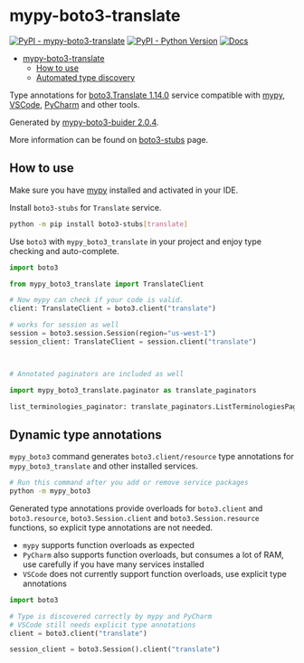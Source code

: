 # mypy-boto3-translate

[![PyPI - mypy-boto3-translate](https://img.shields.io/pypi/v/mypy-boto3-translate.svg?color=blue)](https://pypi.org/project/mypy-boto3-translate)
[![PyPI - Python Version](https://img.shields.io/pypi/pyversions/mypy-boto3-translate.svg?color=blue)](https://pypi.org/project/mypy-boto3-translate)
[![Docs](https://img.shields.io/readthedocs/mypy-boto3-builder.svg?color=blue)](https://mypy-boto3-builder.readthedocs.io/)

- [mypy-boto3-translate](#mypy-boto3-translate)
  - [How to use](#how-to-use)
  - [Automated type discovery](#automated-type-discovery)

Type annotations for
[boto3.Translate 1.14.0](https://boto3.amazonaws.com/v1/documentation/api/1.14.0/reference/services/translate.html#Translate) service
compatible with [mypy](https://github.com/python/mypy), [VSCode](https://code.visualstudio.com/),
[PyCharm](https://www.jetbrains.com/pycharm/) and other tools.

Generated by [mypy-boto3-buider 2.0.4](https://github.com/vemel/mypy_boto3_builder).

More information can be found on [boto3-stubs](https://pypi.org/project/boto3-stubs/) page.

## How to use

Make sure you have [mypy](https://github.com/python/mypy) installed and activated in your IDE.

Install `boto3-stubs` for `Translate` service.

```bash
python -m pip install boto3-stubs[translate]
```

Use `boto3` with `mypy_boto3_translate` in your project and enjoy type checking and auto-complete.

```python
import boto3

from mypy_boto3_translate import TranslateClient

# Now mypy can check if your code is valid.
client: TranslateClient = boto3.client("translate")

# works for session as well
session = boto3.session.Session(region="us-west-1")
session_client: TranslateClient = session.client("translate")



# Annotated paginators are included as well

import mypy_boto3_translate.paginator as translate_paginators

list_terminologies_paginator: translate_paginators.ListTerminologiesPaginator = client.get_paginator("list_terminologies")
```

## Dynamic type annotations

`mypy_boto3` command generates `boto3.client/resource` type annotations for
`mypy_boto3_translate` and other installed services.

```bash
# Run this command after you add or remove service packages
python -m mypy_boto3
```

Generated type annotations provide overloads for `boto3.client` and `boto3.resource`,
`boto3.Session.client` and `boto3.Session.resource` functions,
so explicit type annotations are not needed.

- `mypy` supports function overloads as expected
- `PyCharm` also supports function overloads, but consumes a lot of RAM, use carefully if you have many services installed
- `VSCode` does not currently support function overloads, use explicit type annotations

```python
import boto3

# Type is discovered correctly by mypy and PyCharm
# VSCode still needs explicit type annotations
client = boto3.client("translate")

session_client = boto3.Session().client("translate")
```